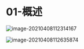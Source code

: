 # 01-概述

![image-20210408112314167](C:\Users\93138\AppData\Roaming\Typora\typora-user-images\image-20210408112314167.png)

![image-20210408112635874](C:\Users\93138\AppData\Roaming\Typora\typora-user-images\image-20210408112635874.png)